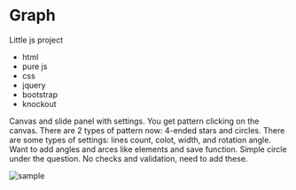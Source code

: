 # Graph
Little js project
+ html
+ pure js
+ css
+ jquery 
+ bootstrap
+ knockout

Canvas and slide panel with settings. You get pattern clicking on the canvas. There are 2 types of pattern now: 4-ended stars and circles. 
There are some types of settings: lines count, colot, width, and rotation angle.
Want to add angles and arces like elements and save function. Simple circle under the question. 
No checks and validation, need to add these.

![sample](https://cloud.githubusercontent.com/assets/16032401/16011594/ff399a52-31a7-11e6-89e0-f14754d4ef1b.JPG)
